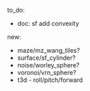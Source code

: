 to_do:

- doc: sf add convexity

new:

- maze/mz_wang_tiles?
- surface/sf_cylinder?
- noise/worley_sphere?
- voronoi/vrn_sphere?
- t3d - roll/pitch/forward